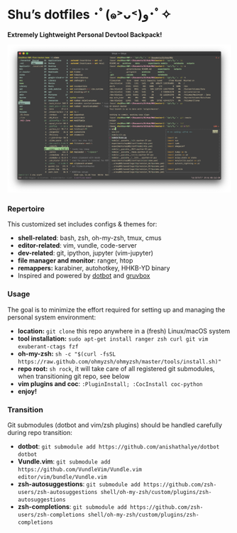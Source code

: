 # Shu’s dotfiles ･ﾟ(๑˃ᴗ˂)ﻭ･ﾟ✧

**Extremely Lightweight Personal Devtool Backpack!**



![screenshot](./assets/screenshot.png)



### Repertoire

This customized set includes configs \& themes for:

- **shell-related**: bash, zsh, oh-my-zsh, tmux, cmus
- **editor-related**: vim, vundle, code-server
- **dev-related**: git, ipython, jupyter (vim-jupyter)
- **file manager and monitor**: ranger, htop
- **remappers:** karabiner, autohotkey, HHKB-YD binary
- Inspired and powered by [dotbot](https://github.com/anishathalye/dotbot) and [gruvbox](https://github.com/morhetz/gruvbox)



### Usage

The goal is to minimize the effort required for setting up and managing the personal system environment:

- **location:** `git clone` this repo anywhere in a (fresh) Linux/macOS system 
- **tool installation:** `sudo apt-get install ranger zsh curl git vim exuberant-ctags fzf`
- **oh-my-zsh:** `sh -c "$(curl -fsSL https://raw.github.com/ohmyzsh/ohmyzsh/master/tools/install.sh)"`
- **repo root:**  `sh rock`, it will take care of all registered git submodules, when transitioning git repo, see below
- **vim plugins and coc**: `:PluginInstall; :CocInstall coc-python`
- **enjoy!**



### Transition

Git submodules (dotbot and vim/zsh plugins) should be handled carefully during repo transition:

- **dotbot**: `git submodule add https://github.com/anishathalye/dotbot dotbot`
- **Vundle.vim**: `git submodule add https://github.com/VundleVim/Vundle.vim editor/vim/bundle/Vundle.vim`
- **zsh-autosuggestions**: `git submodule add https://github.com/zsh-users/zsh-autosuggestions shell/oh-my-zsh/custom/plugins/zsh-autosuggestions`
- **zsh-completions**: `git submodule add https://github.com/zsh-users/zsh-completions shell/oh-my-zsh/custom/plugins/zsh-completions`

